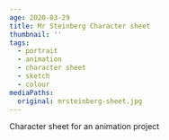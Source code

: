 ```yaml
---
age: 2020-03-29
title: Mr Steinberg Character sheet
thumbnail: ''
tags:
  - portrait
  - animation
  - character sheet
  - sketch
  - colour
mediaPaths:
  original: mrsteinberg-sheet.jpg
---
```

Character sheet for an animation project